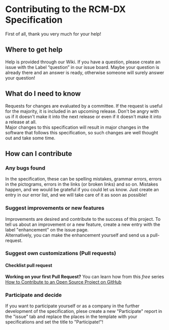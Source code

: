 # Contributing to the RCM-DX Specification

First of all, thank you very much for your help!

## Where to get help

Help is provided through our Wiki. If you have a question, please create an issue with the Label “question” in our issue board. Maybe your question is already there and an answer is ready, otherwise someone will surely answer your question!

## What do I need to know

Requests for changes are evaluated by a committee. If the request is useful for the majority, it is included in an upcoming release. Don't be angry with us if it doesn't make it into the next release or even if it doesn't make it into a release at all.  
Major changes to this specification will result in major changes in the software that follows this specification, so such changes are well thought out and take some time.

## How can I contribute

### Any bugs found

In the specification, these can be spelling mistakes, grammar errors, errors in the pictograms, errors in the links (or broken links) and so on. Mistakes happen, and we would be grateful if you could let us know. Just create an entry in our error list, and we will take care of it as soon as possible!  

### Suggest improvements or new features

Improvements are desired and contribute to the success of this project. To tell us about an improvement or a new feature, create a new entry with the label "enhancement" on the issue page.  
Alternatively, you can make the enhancement yourself and send us a pull-request.  

### Suggest own customizations (Pull requests)

#### Checklist pull request

**Working on your first Pull Request?** You can learn how from this *free* series [How to Contribute to an Open Source Project on GitHub](https://egghead.io/series/how-to-contribute-to-an-open-source-project-on-github)

### Participate and decide

If you want to participate yourself or as a company in the further development of the specification, plese create a new "Participate" report in the "issue" tab and replace the places in the template with your specifications and set the title to "Participate!"!
